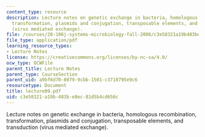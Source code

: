 ```yaml
---
content_type: resource
description: Lecture notes on genetic exchange in bacteria, homologous recombination,
  transformation, plasmids and conjugation, transposable elements, and transduction
  (virus mediated exchange).
file: /courses/20-106j-systems-microbiology-fall-2006/c3e58321a19b483be8ec81d5b4cd656c_lecture09.pdf
file_type: application/pdf
learning_resource_types:
- Lecture Notes
license: https://creativecommons.org/licenses/by-nc-sa/4.0/
ocw_type: OCWFile
parent_title: Lecture Notes
parent_type: CourseSection
parent_uid: a9bf6d70-8079-9cbb-1501-c3710795e9c6
resourcetype: Document
title: lecture09.pdf
uid: c3e58321-a19b-483b-e8ec-81d5b4cd656c
---
```

Lecture notes on genetic exchange in bacteria, homologous recombination, transformation, plasmids and conjugation, transposable elements, and transduction (virus mediated exchange).